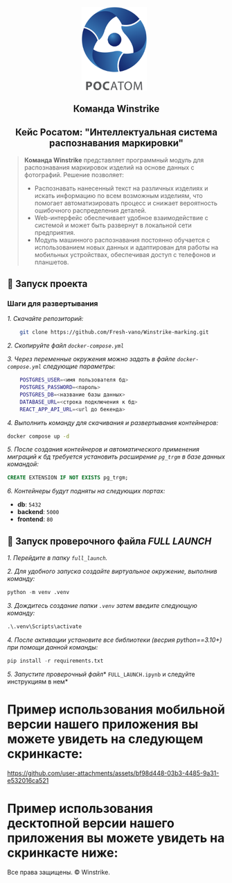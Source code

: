 <p align="center">
    <img src="./logo.png" alt="Логотип проекта" width="150" style="display: inline-block; vertical-align: middle; margin-right: 10px;"/>  <br/>
     <H2 align="center">Команда Winstrike</H2> 
    <H2 align="center">Кейс Росатом: "Интеллектуальная система распознавания маркировки"</H2> 
</p>

> **Команда Winstrike** представляет программный модуль для распознавания маркировок изделий на основе данных с фотографий. Решение позволяет:
> - Распознавать нанесенный текст на различных изделиях и искать информацию по всем возможным изделиям, что помогает автоматизировать процесс и снижает вероятность ошибочного распределения деталей.
> - Web-интерфейс обеспечивает удобное взаимодействие с системой и может быть развернут в локальной сети предприятия.
> - Модуль машинного распознавания постоянно обучается с использованием новых данных и адаптирован для работы на мобильных устройствах, обеспечивая доступ с телефонов и планшетов.

## 🚀 Запуск проекта

### Шаги для развертывания

*1. Скачайте репозиторий:*

```bash
    git clone https://github.com/Fresh-vano/Winstrike-marking.git
```

*2. Скопируйте файл `docker-compose.yml`*

*3. Через переменные окружения можно задать в файле `docker-compose.yml` следующие параметры:*

```bash
    POSTGRES_USER=<имя пользователя бд>
    POSTGRES_PASSWORD=<пароль>
    POSTGRES_DB=<название базы данных>
    DATABASE_URL=<строка подключения к бд>
    REACT_APP_API_URL=<url до бекенда>
```

*4. Выполнить команду для скачивания и развертывания контейнеров:*
```cmd
docker compose up -d
```

*5. После создания контейнеров и автоматического применения миграций к бд требуется установить расширение `pg_trgm` в базе данных командой:*
``` sql
CREATE EXTENSION IF NOT EXISTS pg_trgm;
```
*6. Контейнеры будут подняты на следующих портах:*
- **db**: `5432`
- **backend**: `5000`
- **frontend**: `80`

## 🧪 Запуск проверочного файла *FULL LAUNCH*

*1. Перейдите в папку `full_launch`.*

*2. Для удобного запуска создайте виртуальное окружение, выполнив команду:*
```python
python -m venv .venv
```
*3. Дождитесь создание папки `.venv` затем введите следующую команду:*
```python
.\.venv\Scripts\activate
```
*4. После активации установите все библиотеки (весрия python==3.10+) при помощи данной команды:*

```python
pip install -r requirements.txt
```
*5. Запустите проверочный файл** `FULL_LAUNCH.ipynb` и следуйте инструкциям в нем*

# Пример использования мобильной версии нашего приложения вы можете увидеть на следующем скринкасте:

https://github.com/user-attachments/assets/bf98d448-03b3-4485-9a31-e532016ca521

# Пример использования десктопной версии нашего приложения вы можете увидеть на скринкасте ниже:


Все права защищены. &copy; Winstrike.
